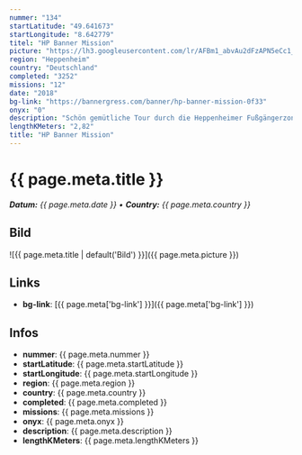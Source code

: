 ```yaml
---
nummer: "134"
startLatitude: "49.641673"
startLongitude: "8.642779"
titel: "HP Banner Mission"
picture: "https://lh3.googleusercontent.com/lr/AFBm1_abvAu2dFzAPN5eCc1_q3VwM1EvN3Vru22U-T3P5YJRf1-Kyllio0g-rf8l1_BBiqskwRtLIJa6Pvito1yj73_wy8Y3HocEL9Nl88hCdPpfPxiTwvlzXAn7bwUFgkHdPZm87iCJ63qfLi5ri3tnPiR8lhGv4NNVZOr4IEAaHYQgleneep9NpH5nISwU5Ptyyyc6c0PRFDp2MEA2SH5eQBbFE_E7C_gzWmF6SoK3FF_lqGXgyl8UFhO8G-S6msUSgIrHl7Dz_O6G-ruJm5YdtihxwKkQHqTvYVn9EuConEvAfFgd0xX_2tek5SHFFayCIN_ZCdYzxjuJQ3rIjdZWvBYvRwoLHAHP0C-9TLUU_ompC4ryTWsuzudGs0_Ftp7Kd3EzNicS4fmJFRjCGS7L5kkjO1rKtUSj9mkLyGivMXlu8QiA6L1K9LWyb02Mr56kQNhD_otYUwEZvweYOy_gAPWcYZyk8xE9L84qoZfWd6vT5eYd-BWi-6-vJmbJPFX6fLUaqr4_A3-fvzxRoalqb4WuB3AJABu6RFPx03HROxHbeY5X-INu63yntSX8QNKg8ZFYW2mR7FKQO2oOpbKVsZ-ayOiggP_R_xzhQXbS1S9NNGp6ihvwYZaRyQuvHVWSKNaMWwxu1RuDhuLh3yJEvU4CkIuX9EDrO8GGSaM7GxQFKn-9cAOVRs9Ats2rM2lJLljbrvjCXYr9m4wCsyOaEx0sibH-UorL4E80Bw2Kr5kCqBuPDfDzBPLzmrmFPS1EQM3MSLYCIT402-ijjgNifmnoTFULAllGsqnWMJxLKbqddYxs10fN1xL7cLoIybpUptd7Jzcd2z5lGqat-DTUB1UtaKeCzLrkGim7"
region: "Heppenheim"
country: "Deutschland"
completed: "3252"
missions: "12"
date: "2018"
bg-link: "https://bannergress.com/banner/hp-banner-mission-0f33"
onyx: "0"
description: "Schön gemütliche Tour durch die Heppenheimer Fußgängerzone und Altstadt. Bei richtiger Reihenfolge ergibt sich ein Bild von Marco Mayer. Start und Ende nah am Graben, wo auch geparkt werden kann."
lengthKMeters: "2,82"
title: "HP Banner Mission"
---
```


# {{ page.meta.title }}
_**Datum:** {{ page.meta.date }} • **Country:** {{ page.meta.country }}_

## Bild
![{{ page.meta.title | default('Bild') }}]({{ page.meta.picture }})

## Links
- **bg-link**: [{{ page.meta['bg-link'] }}]({{ page.meta['bg-link'] }})

## Infos
- **nummer**: {{ page.meta.nummer }}
- **startLatitude**: {{ page.meta.startLatitude }}
- **startLongitude**: {{ page.meta.startLongitude }}
- **region**: {{ page.meta.region }}
- **country**: {{ page.meta.country }}
- **completed**: {{ page.meta.completed }}
- **missions**: {{ page.meta.missions }}
- **onyx**: {{ page.meta.onyx }}
- **description**: {{ page.meta.description }}
- **lengthKMeters**: {{ page.meta.lengthKMeters }}

